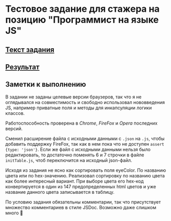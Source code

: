 # Тестовое задание для стажера на позицию "Программист на языке JS"

## [Текст задания](https://github.com/AVor0n/infoTech/blob/master/docs/task.md)

## [Результат](https://avor0n.github.io/infoTech/)

## Заметки к выполнению

В задании не заданы целевые версии браузеров, так что я не оглядывался на совместимость и свободно использовал нововведения JS, например приватные поля и методы для инкапсуляции логики классов.

Работоспособность проверена в _Chrome_, _FireFox_ и _Opera_ последних версий.

Сменил расширение файла с исходными данными с `.json` на `.js`, чтобы добавить поддержку FireFox, так как в нем пока что не доступен `assert {type: 'json'}`. Если же файл с исходными данными нельзя было редактировать, то достаточно поменять 6 и 7 строчки в файле `initTable.js`, чтоб переключится на исходный json-файл.

Исходя из задания не ясно как сортировать поля eyeColor. По названию цвета или по hex-значению. Реализовал сортировку по названию цвета как более интересный вариант. При выборе цвета его hex-код конвертируется в один из 147 предопределенных html цветов и уже название данного цвета записывается в таблицу.

По условию задания обязательны комментарии, так что присутствует множество комментариев в стиле JSDoc.
Возможно даже слишком много 🙂

